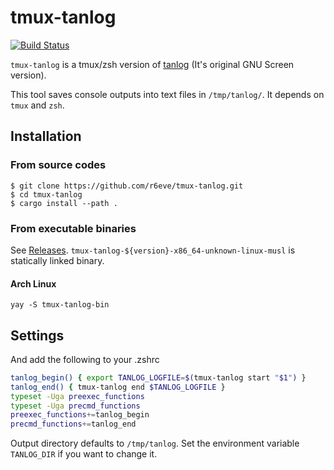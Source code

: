 tmux-tanlog
===========
[![Build Status][]][CI Results]

`tmux-tanlog` is a tmux/zsh version of [tanlog][] (It's original GNU Screen
version).

This tool saves console outputs into text files in `/tmp/tanlog/`. It depends
on `tmux` and `zsh`.

## Installation

### From source codes

```console
$ git clone https://github.com/r6eve/tmux-tanlog.git
$ cd tmux-tanlog
$ cargo install --path .
```

### From executable binaries

See [Releases][]. `tmux-tanlog-${version}-x86_64-unknown-linux-musl` is
statically linked binary.

#### Arch Linux

```console
yay -S tmux-tanlog-bin
```

## Settings

And add the following to your .zshrc

```sh
tanlog_begin() { export TANLOG_LOGFILE=$(tmux-tanlog start "$1") }
tanlog_end() { tmux-tanlog end $TANLOG_LOGFILE }
typeset -Uga preexec_functions
typeset -Uga precmd_functions
preexec_functions+=tanlog_begin
precmd_functions+=tanlog_end
```

Output directory defaults to `/tmp/tanlog`. Set the environment variable
`TANLOG_DIR` if you want to change it.

[Build Status]: https://github.com/r6eve/tmux-tanlog/workflows/main/badge.svg
[CI Results]: https://github.com/r6eve/tmux-tanlog/actions
[tanlog]: http://shinh.hatenablog.com/entry/2017/02/12/031105
[Releases]: https://github.com/r6eve/tmux-tanlog/releases
